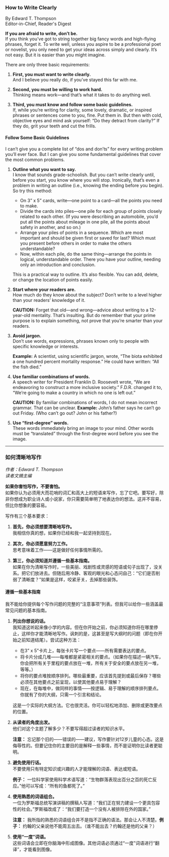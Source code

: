 ### How to Write Clearly

By Edward T. Thompson  
Editor-in-Chief, Reader's Digest


**If you are afraid to write, don’t be.**  
If you think you’ve got to string together big fancy words and high-flying phrases, forget it. To write well, unless you aspire to be a professional poet or novelist, you only need to get your ideas across simply and clearly. It’s not easy. But it is easier than you might imagine.

There are only three basic requirements:

1. **First, you must want to write clearly.**  
   And I believe you really do, if you’ve stayed this far with me.
   
2. **Second, you must be willing to work hard.**  
   Thinking means work—and that’s what it takes to do anything well.
   
3. **Third, you must know and follow some basic guidelines.**  
   If, while you’re writing for clarity, some lovely, dramatic, or inspired phrases or sentences come to you, fine. Put them in. But then with cold, objective eyes and mind ask yourself: “Do they detract from clarity?” If they do, grit your teeth and cut the frills.

#### Follow Some Basic Guidelines

I can’t give you a complete list of “dos and don’ts” for every writing problem you’ll ever face. But I can give you some fundamental guidelines that cover the most common problems.

1. **Outline what you want to say.**  
   I know that sounds grade-schoolish. But you can’t write clearly until, before you start, you know where you will stop. Ironically, that’s even a problem in writing an outline (i.e., knowing the ending before you begin). So try this method:
   - On 3” x 5” cards, write—one point to a card—all the points you need to make.
   - Divide the cards into piles—one pile for each group of points closely related to each other. (If you were describing an automobile, you’d put all the points about mileage in one pile, all the points about safety in another, and so on.)
   - Arrange your piles of points in a sequence. Which are most important and should be given first or saved for last? Which must you present before others in order to make the others understandable?
   - Now, within each pile, do the same thing—arrange the points in logical, understandable order. There you have your outline, needing only an introduction and conclusion.
   
   This is a practical way to outline. It’s also flexible. You can add, delete, or change the location of points easily.

2. **Start where your readers are.**  
   How much do they know about the subject? Don’t write to a level higher than your readers’ knowledge of it.
   
   **CAUTION:** Forget that old—and wrong—advice about writing to a 12-year-old mentality. That’s insulting. But do remember that your prime purpose is to explain something, not prove that you’re smarter than your readers.

3. **Avoid jargon.**  
   Don’t use words, expressions, phrases known only to people with specific knowledge or interests.
   
   **Example:** A scientist, using scientific jargon, wrote, “The biota exhibited a one hundred percent mortality response.” He could have written: “All the fish died.”

4. **Use familiar combinations of words.**  
   A speech writer for President Franklin D. Roosevelt wrote, “We are endeavoring to construct a more inclusive society.” F.D.R. changed it to, “We’re going to make a country in which no one is left out.”
   
   **CAUTION:** By familiar combinations of words, I do not mean incorrect grammar. That can be unclear. **Example:** John’s father says he can’t go out Friday. (Who can’t go out? John or his father?)

5. **Use “first-degree” words.**  
   These words immediately bring an image to your mind. Other words must be “translated” through the first-degree word before you see the image.

---

### 如何清晰地写作

*作者：Edward T. Thompson*  
*读者文摘主编*

**如果你害怕写作，不要害怕。**  
如果你认为必须用大而花哨的词汇和高大上的短语来写作，忘了它吧。要写好，除非你想成为职业诗人或小说家，你只需要简单明了地表达你的想法。这并不容易，但比你想象的要容易。

写作有三个基本要求：

1. **首先，你必须想要清晰地写作。**  
   我相信你真的想，如果你已经和我一起坚持到现在。
   
2. **其次，你必须愿意努力工作。**  
   思考意味着工作——这是做好任何事情所需的。
   
3. **第三，你必须知道并遵循一些基本指南。**  
   如果在你为清晰写作时，一些美丽、戏剧性或灵感的短语或句子出现了，没关系。把它们放进去。但随后用冷静、客观的眼光和心态问自己：“它们是否削弱了清晰度？”如果是这样，咬紧牙关，去掉那些装饰。

#### 遵循一些基本指南

我不能给你提供每个写作问题的完整的“注意事项”列表。但我可以给你一些涵盖最常见问题的基本指南。

1. **列出你想说的话。**  
   我知道这听起来像小学的内容。但在你开始之前，你必须知道你将在哪里停止，这样你才能清晰地写作。讽刺的是，这甚至是写大纲时的问题（即在你开始之前知道结尾）。尝试这种方法：
   - 在3” x 5”卡片上，每张卡片写一个要点——所有需要表达的要点。
   - 将卡片分成几堆——每堆都是紧密相关的要点。（如果你在描述一辆汽车，你会把所有关于里程的要点放在一堆，所有关于安全的要点放在另一堆，等等。）
   - 将你的要点堆按顺序排列。哪些最重要，应该首先提到或最后保存？哪些必须在其他要点之前呈现，以使其他要点易于理解？
   - 现在，在每堆中，做同样的事情——按逻辑、易于理解的顺序排列要点。你就有了你的大纲，只需一个引言和结论。
   
   这是一个实际的大纲方法。它也很灵活。你可以轻松地添加、删除或更改要点的位置。

2. **从读者的角度出发。**  
   他们对这个主题了解多少？不要写得超过读者的知识水平。
   
   **注意：** 忘记那个旧的——错误的——建议，写作要针对12岁儿童的心态。这是侮辱性的。但要记住你的主要目的是解释一些事情，而不是证明你比读者更聪明。

3. **避免使用行话。**  
   不要使用只有特定知识或兴趣的人才能理解的词语、表达或短语。
   
   **例子：** 一位科学家使用科学术语写道：“生物群落表现出百分之百的死亡反应。”他可以写成：“所有的鱼都死了。”

4. **使用熟悉的词语组合。**  
   一位为罗斯福总统写演讲稿的撰稿人写道：“我们正在努力建设一个更具包容性的社会。”罗斯福改成了：“我们要打造一个没有人被排除在外的国家。”
   
   **注意：** 我所指的熟悉的词语组合并不是指不正确的语法。那会让人不清楚。**例子：** 约翰的父亲说他不能周五出去。（谁不能出去？约翰还是他的父亲？）

5. **使用“一度”词语。**  
   这些词语会立即在你脑海中形成图像。其他词语必须通过“一度”词语进行“翻译”，才能看到图像。
